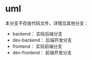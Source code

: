 # uml

本分支不存放代码文件，详情见其他分支：
* backend： 实际后端分支
* dev-backend： 后端开发分支
* frontend： 实际前端分支
* dev-frontend： 前端开发分支

